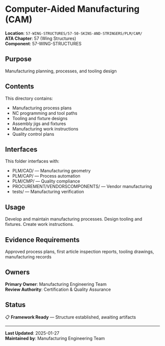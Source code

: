 # Computer-Aided Manufacturing (CAM)

**Location**: `57-WING-STRUCTURES/57-50-SKINS-AND-STRINGERS/PLM/CAM/`  
**ATA Chapter**: 57 (Wing Structures)  
**Component**: 57-WING-STRUCTURES

## Purpose

Manufacturing planning, processes, and tooling design

## Contents

This directory contains:

- Manufacturing process plans
- NC programming and tool paths
- Tooling and fixture designs
- Assembly jigs and fixtures
- Manufacturing work instructions
- Quality control plans

## Interfaces

This folder interfaces with:

- PLM/CAD/ — Manufacturing geometry
- PLM/CAP/ — Process automation
- PLM/CMP/ — Quality compliance
- PROCUREMENT/VENDORSCOMPONENTS/ — Vendor manufacturing
- tests/ — Manufacturing verification

## Usage

Develop and maintain manufacturing processes. Design tooling and fixtures. Create work instructions.

## Evidence Requirements

Approved process plans, first article inspection reports, tooling drawings, manufacturing records

## Owners

**Primary Owner**: Manufacturing Engineering Team  
**Review Authority**: Certification & Quality Assurance

## Status

📋 **Framework Ready** — Structure established, awaiting artifacts

---

**Last Updated**: 2025-01-27  
**Maintained by**: Manufacturing Engineering Team

